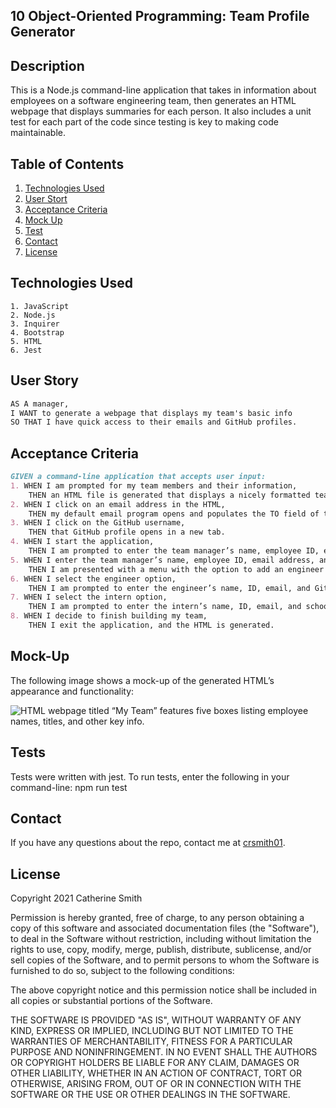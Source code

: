 ## 10 Object-Oriented Programming: Team Profile Generator

## Description

This is a Node.js command-line application that takes in information about employees on a software engineering team, then generates an HTML webpage that displays summaries for each person. It also includes a unit test for each part of the code since testing is key to making code maintainable.


## Table of Contents
1. [Technologies Used](#Technologies-Used)
2. [User Stort](#User-Story)
3. [Acceptance Criteria](#Acceptance-Criteria)
4. [Mock Up](#Mock-Up)
5. [Test](#Tests)
6. [Contact](#Contact)
7. [License](#License)


## Technologies Used
```
1. JavaScript
2. Node.js
3. Inquirer
4. Bootstrap
5. HTML
6. Jest
```


## User Story

```md
AS A manager,
I WANT to generate a webpage that displays my team's basic info
SO THAT I have quick access to their emails and GitHub profiles.
```

## Acceptance Criteria

```md
GIVEN a command-line application that accepts user input:
1. WHEN I am prompted for my team members and their information,
    THEN an HTML file is generated that displays a nicely formatted team roster based on user input.
2. WHEN I click on an email address in the HTML,    
    THEN my default email program opens and populates the TO field of the email with the address.
3. WHEN I click on the GitHub username,
    THEN that GitHub profile opens in a new tab.
4. WHEN I start the application,
    THEN I am prompted to enter the team manager’s name, employee ID, email address, and office number.
5. WHEN I enter the team manager’s name, employee ID, email address, and office number,
    THEN I am presented with a menu with the option to add an engineer or an intern or to finish building my team.
6. WHEN I select the engineer option,
    THEN I am prompted to enter the engineer’s name, ID, email, and GitHub username, and I am taken back to the menu.
7. WHEN I select the intern option,
    THEN I am prompted to enter the intern’s name, ID, email, and school, and I am taken back to the menu.
8. WHEN I decide to finish building my team,
    THEN I exit the application, and the HTML is generated.
```

## Mock-Up

The following image shows a mock-up of the generated HTML’s appearance and functionality:

![HTML webpage titled “My Team” features five boxes listing employee names, titles, and other key info.](./______________)

## Tests
Tests were written with jest. To run tests, enter the following in your command-line: npm run test

## Contact
If you have any questions about the repo, contact me at [crsmith01](https://github.com/crsmith01).


## License
Copyright 2021 Catherine Smith

Permission is hereby granted, free of charge, to any person obtaining a copy of this software and associated documentation files (the "Software"), to deal in the Software without restriction, including without limitation the rights to use, copy, modify, merge, publish, distribute, sublicense, and/or sell copies of the Software, and to permit persons to whom the Software is furnished to do so, subject to the following conditions:

The above copyright notice and this permission notice shall be included in all copies or substantial portions of the Software.

THE SOFTWARE IS PROVIDED "AS IS", WITHOUT WARRANTY OF ANY KIND, EXPRESS OR IMPLIED, INCLUDING BUT NOT LIMITED TO THE WARRANTIES OF MERCHANTABILITY, FITNESS FOR A PARTICULAR PURPOSE AND NONINFRINGEMENT. IN NO EVENT SHALL THE AUTHORS OR COPYRIGHT HOLDERS BE LIABLE FOR ANY CLAIM, DAMAGES OR OTHER LIABILITY, WHETHER IN AN ACTION OF CONTRACT, TORT OR OTHERWISE, ARISING FROM, OUT OF OR IN CONNECTION WITH THE SOFTWARE OR THE USE OR OTHER DEALINGS IN THE SOFTWARE.
